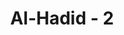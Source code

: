 ---
title: "Al-Hadid - 2"
no: 2
arabic_no: ٢
ayah: لَهٗ مُلْكُ السَّمٰوٰتِ وَالْاَرْضِۚ يُحْيٖ وَيُمِيْتُۚ وَهُوَ عَلٰى كُلِّ شَيْءٍ قَدِيْرٌ 
translation: " Milik-Nyalah kerajaan langit dan bumi, Dia menghidupkan dan mematikan, dan Dia Mahakuasa atas segala sesuatu."
tafsir: "Pada ayat ini diterangkan bahwa kepunyaan Allah kerajaan langit dan bumi. Dia-lah yang berkuasa melakukan sesuatu atas makhluk-Nya, menciptakan, menghidupkan dan mematikan, memberikan rezeki kepada siapa saja yang kehendaki-Nya, sesuai dengan keadaan yang dikehendaki-Nya. Dia-lah Yang Mahakuasa atas segala sesuatu. Apa yang dikehendaki-Nya pasti terjadi dan apa yang tidak dikehendaki-Nya tidak akan terjadi. Hal ini mengharuskan manusia beribadah dan meminta pertolongan kepadaNya."
---